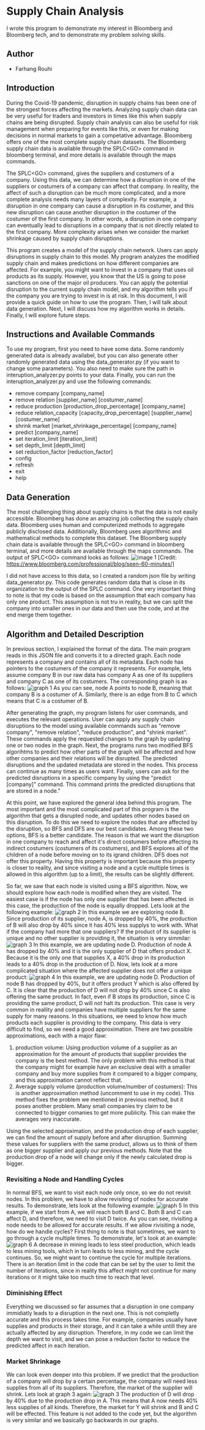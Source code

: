 # Supply Chain Analysis
I wrote this program to demonstrate my interest in Bloomberg and Bloomberg tech, and to demonstrate my problem solving skills.

## Author
* Farhang Rouhi

## Introduction
During the Covid-19 pandemic, disruption in supply chains has been one of the strongest forces affecting the markets.
Analyzing supply chain data can be very useful for traders and investors in times like this when supply chains are being disrupted.
Supply chain analysis can also be useful for risk management when preparing for events like this, or even for making decisions in normal markets to gain a competative advantage.
Bloomberg offers one of the most complete supply chain datasets. The Bloomberg supply chain data is available through the SPLC\<GO> command in bloomberg terminal, and more details 
is available through the maps commands.

The SPLC\<GO> command, gives the suppliers and costumers of a company.
Using this data, we can determine how a disruption in one of the suppliers or costumers of a company can affect that company.
In reality, the affect of such a disruption can be much more complicated, and a more complete analysis needs many layers of complexity.
For example, a disruption in one company can cause a disruption in its costumer, and this new disruption can cause another disruption in the costumer
of the costumer of the first company. In other words, a disruption in one company can eventually lead to disruptions in a company that is not
directly related to the first company. More complexity arises when we consider the market shrinkage caused by supply chain disruptions.

This program creates a model of the supply chain network. Users can apply disruptions in supply chain to this model.
My program analyzes the modified supply chain and makes predictions on how different companies are affected. For example, you might want
to invest in a company that uses oil products as its supply. However, you know that the US is going to pose sanctions on one of the major 
oil producers. You can apply the potential disruption to the current supply chain model, and my algorithm tells you
if the company you are trying to invest in is at risk. In this document, I will provide a quick guide on how to use the program. Then, I will 
talk about data generation. Next, I will discuss how my algorithm works in details. Finally, I will explore future steps.

## Instructions and Available Commands
To use my program, first you need to have some data. Some randomly generated data is already availabel, but you can also generate other randomly generated data using the data_generator.py (if you want to change some parameters). You also need to make sure the path in interuption_analyzer.py points to your data. Finally, you can run the interuption_analyzer.py and use the following commands:
* remove company [company_name]
* remove relation [supplier_name] [costumer_name]
* reduce production [production_drop_percentage] [company_name]
* reduce relation_capacity [capacity_drop_percentage] [supplier_name] [costumer_name]
* shrink market [market_shrinkage_percentage] [company_name]
* predict [company_name]
* set iteration_limit [iteration_limit]
* set depth_limit [depth_limit]
* set reduction_factor [reduction_factor]
* config
* refresh
* exit
* help

## Data Generation
The most challenging thing about supply chains is that the data is not easily accessible. Bloomberg has done an amazing job collecting the supply chain data.
Bloomberg uses human and computerized methods to aggregate publicly disclosed data. Additionally, Bloomberg uses algorithmic and mathematical
methods to complete this dataset. The Bloomberg supply chain data is available through the SPLC\<GO> command in bloomberg terminal, and more details 
are available through the maps commands. The output of SPLC\<GO> command looks as follows:
![image 1](resources/SPLC.jpg)
[Credit: https://www.bloomberg.com/professional/blog/seen-60-minutes/]

I did not have access to this data, so I created a random json file by writing data_generator.py. This code generates random data that is close in its organization to the
output of the SPLC command. One very important thing to note is that my code is based on the assumption that each company has only one product. This assumption is not tru in reality,
but we can split the company into smaller ones in our data and then use the code, and at the end merge them together.

## Algorithm and Detailed Description
In previous section, I explained the format of the data. The main program reads in this JSON file and converts it to a directed graph.
Each node represents a company and contains all of its metadata. Each node has pointers to the costumers of the company it represents.
For example, lets assume company B in our raw data has company A as one of its suppliers and company C as one of its costumers.
The corresponding graph is as follows:
![graph 1](resources/graph1.png)
As you can see, node A points to node B, meaning that company B is a costumer of A. Similarly, there is an edge from B to C which means that C is a costumer of B.

After generating the graph, my program listens for user commands, and executes the relevant operations. User can apply any supply chain disruptions to the model using available commands
such as "remove company", "remove relation", "reduce production", and "shrink market". These commands apply the requested changes to the graph by updating one or two nodes in the graph.
Next, the programs runs two modified BFS algorihtms to predict how other parts of the graph will be affected and how other companies and their relations will be disrupted. The predicted disruptions and the updated metadata are stored in the nodes. This process can continue as many times as users want. Finally, users can ask for the predicted disruptions in a specific company by
using the "predict [company]" command. This command prints the predicted disruptions that are stored in a node."

At this point, we have explored the general idea behind this program. The most important and the most complicated part of this program is the algorithm that gets a disrupted node, and updates other nodes based on this disruption. To do this we need to explore the nodes that are affected by the disruption, so BFS and DFS are our best candidates.
Among these two options, BFS is a better candidate. The reason is that we want the disruption in one company to reach and affect it's direct costumers before affecting its indirect costumers (costumers of its costumers), and BFS explores all of the children of a node before moving on to its igrand children. DFS does not offer this property. Having this property is important because this property is closer to reality, and since visiting a node and a cycle multiple times is allowed in this algorithm (up to a limit), the results can be slightly different.

So far, we saw that each node is visited using a BFS algorithm. Now, we should explore how each node is modified when they are visited. The easiest case is if the node has only one supplier that has been affected. in this case, the production of the node is equally dropped. Lets look at the following example:
![graph 2](resources/graph2.png)
In this example we are exploring node B. Since production of its supplier, node A, is dropped by 40%, the production of B will also drop by 40% since it has 40% less supplys to work with.
What if the company had more that one suppliers? If the product of its supplier is unique and no other supplier is providing it, the situation is very simmilar:
![graph 3](resources/graph3.png)
In this example, we are updating node D. Production of node A has dropped by 40% and it is the only supplier of D that offers product X. Because it is the only one that supplies X, a 40% drop in its production leads to a 40% drop in the production of D. Now, lets look at a more complicated situation where the affected supplier does not offer a unique product:
![graph 4](resources/graph4.png)
In this example, we are updating node D. Production of node B has dropped by 40%, but it offers product Y which is also offered by C. It is clear that the production of D will not drop by 40% since C is also offering the same product. In fact, even if B stops its production, since C is providing the same product, D will not halt its production. This case is very common in reallity and companies have multiple suppliers for the same supply for many reasons. In this situations, we need to know how much products each supplier is providing to the company. This data is very difficult to find, so we need a good approximation. There are two possible approximations, each with a major flaw:
1. production volume: Using production volume of a supplier as an approximation for the amount of products that supplier provides the company is the best method. The only problem with this method is that the company might for example have an exclusive deal with a smaller company and buy more supplies from it compared to a bigger company, and this approximation cannot reflect that.
2. Average supply volume (production volume/number of costumers): This is another approximation method (uncomment to use in my code). This method fixes the problem we mentioned in previous method, but it poses another problem. Many small companies try claim to be connected to bigger comanies to get more publicity. This can make the averages very inaccurate.

Using the selected approximation, and the production drop of each supplier, we can find the amount of supply before and after disruption. Summing these values for suppliers with the same product, allows us to think of them as one bigger supplier and apply our previous methods. Note that the production drop of a node will change only if the newly calculated drop is bigger.


### Revisiting a Node and Handling Cycles
In normal BFS, we want to visit each node only once, so we do not revisit nodes. In this problem, we have to allow revisiting of nodes for accurate results. To demonstrate, lets look at the following example:
![graph 5](resources/graph5.png)
In this example, if we start from A, we will reach both B and C. Both B and C can affect D, and therefore, we need to visit D twice. As you can see, rivisiting a node needs to be allowed for accurate results.
If we allow rivisiting a node, how do we handle cycles? First thing to note is that sometimes, we want to go through a cycle multiple times. To demonstrate, let's look at an example:
![graph 6](resources/graph6.png)
A decrease in mining leads to less steel production, which leads to less mining tools, which in turn leads to less mining, and the cycle continues. So, we might want to continue the cycle for multiple iterations. There is an iteration limit in the code that can be set by the user to limit the number of iterations, since in reality this affect might not continue for many iterations or it might take too much time to reach that level.

### Diminishing Effect
Everything we discussed so far assumes that a disruption in one company immidiatly leads to a disruption in the next one. This is not completly accurate and this process takes time. For example, companies usually have supplies and products in their storage, and it can take a while untill they are actually affected by any disruption. Therefore, in my code we can limit the depth we want to visit, and we can pose a reduction factor to reduce the predicted affect in each iteration.

### Market Shrinkage
We can look even deeper into this problem. If we predict that the production of a company will drop by a certain percentage, the company will need less supplies from all of its suppliers.
Therefore, the market of the supplier will shrink. Lets look at graph 3 again:
![graph 3](resources/graph3.png)
The production of D will drop by 40% due to the production drop in A. This means that A now needs 40% less supplies of all kinds. Therefore, the market for Y will shrink and B and C will be effected. This feature is not added to the code yet, but the algorithm is very similar and we basically go backwards in our graphs.












